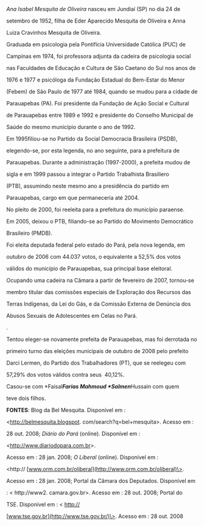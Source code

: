 

 



*Ana Isabel Mesquita de Oliveira* nasceu em Jundiaí (SP) no dia 24 de

setembro de 1952, filha de Eder Aparecido Mesquita de Oliveira e Anna

Luiza Cravinhos Mesquita de Oliveira.



Graduada em psicologia pela Pontifícia Universidade Católica (PUC) de

Campinas em 1974, foi professora adjunta da cadeira de psicologia social

nas Faculdades de Educação e Cultura de São Caetano do Sul nos anos de

1976 e 1977 e psicóloga da Fundação Estadual do Bem-Estar do Menor

(Febem) de São Paulo de 1977 até 1984, quando se mudou para a cidade de

Parauapebas (PA). Foi presidente da Fundação de Ação Social e Cultural

de Parauapebas entre 1989 e 1992 e presidente do Conselho Municipal de

Saúde do mesmo município durante o ano de 1992.



Em 1995filiou-se no Partido da Social Democracia Brasileira (PSDB),

elegendo-se, por esta legenda, no ano seguinte, para a prefeitura de

Parauapebas. Durante a administração (1997-2000), a prefeita mudou de

sigla e em 1999 passou a integrar o Partido Trabalhista Brasiliero

(PTB), assumindo neste mesmo ano a presidência do partido em

Parauapebas, cargo em que permaneceria até 2004.



No pleito de 2000, foi reeleita para a prefeitura do município paraense.



Em 2005, deixou o PTB, filiando-se ao Partido do Movimento Democrático

Brasileiro (PMDB).



Foi eleita deputada federal pelo estado do Pará, pela nova legenda, em

outubro de 2006 com 44.037 votos, o equivalente a 52,5% dos votos

válidos do município de Parauapebas, sua principal base eleitoral.

Ocupando uma cadeira na Câmara a partir de fevereiro de 2007, tornou-se

membro titular das comissões especiais de Exploração dos Recursos das

Terras Indígenas, da Lei do Gás, e da Comissão Externa de Denúncia dos

Abusos Sexuais de Adolescentes em Celas no Pará.



.



Tentou eleger-se novamente prefeita de Parauapebas, mas foi derrotada no

primeiro turno das eleições municipais de outubro de 2008 pelo prefeito

Darci Lermen, do Partido dos Trabalhadores (PT), que se reelegeu com

57,29% dos votos válidos contra seus  40,12%.



Casou-se com *Faisal*****Farias Mahmoud *Salmen*****Hussain com quem

teve dois filhos.



**FONTES**: Blog da Bel Mesquita. Disponível em :

\<http://belmesquita.blogspot. com/search?q=bel+mesquita\>. Acesso em :

28 out. 2008; *Diário do Pará* (online). Disponível em :

\<[http:/](http://www.diariodopara.com.br/)[/](http://www.diariodopara.com.br/)[ww](http://www.diariodopara.com.br/)[w.](http://www.diariodopara.com.br/)[diariodopara.com.br](http://www.diariodopara.com.br/)\>.

Acesso em : 28 jan. 2008; *O Liberal* (online). Disponível em :

\<http:// [www.orm.com.br/oliberal](http://www.orm.com.br/oliberal)\>.

Acesso em : 28 jan. 2008; Portal da Câmara dos Deputados. Disponível em

: \< http://www2. camara.gov.br\>. Acesso em : 28 out. 2008; Portal do

TSE. Disponível em : \< [http://](http://www.tse.gov.br/)

[www.tse.gov.br](http://www.tse.gov.br/)\>. Acesso em : 28 out. 2008



 



 



 



 



 

